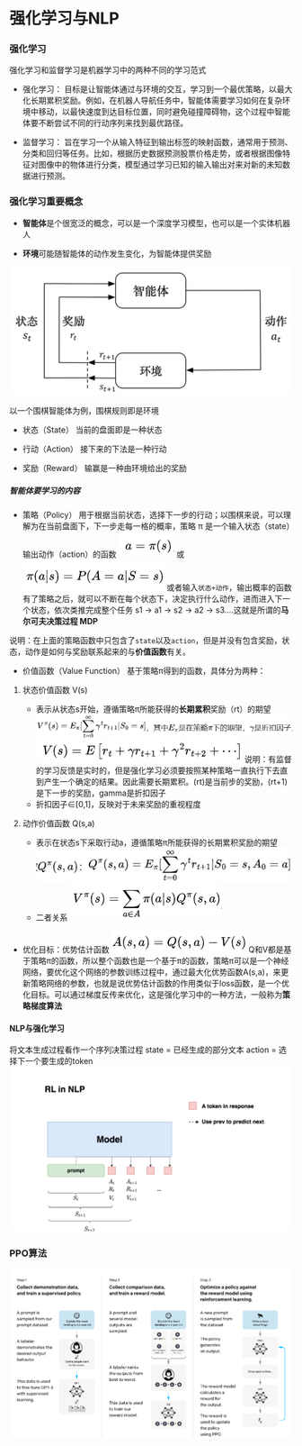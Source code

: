 # 强化学习与NLP


### 强化学习

强化学习和监督学习是机器学习中的两种不同的学习范式

- 强化学习：
  目标是让智能体通过与环境的交互，学习到一个最优策略，以最大化长期累积奖励。例如，在机器人导航任务中，智能体需要学习如何在复杂环境中移动，以最快速度到达目标位置，同时避免碰撞障碍物，这个过程中智能体要不断尝试不同的行动序列来找到最优路径。

- 监督学习：
  旨在学习一个从输入特征到输出标签的映射函数，通常用于预测、分类和回归等任务。比如，根据历史数据预测股票价格走势，或者根据图像特征对图像中的物体进行分类，模型通过学习已知的输入输出对来对新的未知数据进行预测。
 
 
 ### 强化学习重要概念
- **智能体**是个很宽泛的概念，可以是一个深度学习模型，也可以是一个实体机器人

- **环境**可能随智能体的动作发生变化，为智能体提供奖励

![](./image/agent_env.png)

以一个围棋智能体为例，围棋规则即是环境
- 状态（State）
当前的盘面即是一种状态

- 行动（Action）
接下来的下法是一种行动

- 奖励（Reward）
输赢是一种由环境给出的奖励

##### 智能体要学习的内容
- 策略（Policy）
用于根据当前状态，选择下一步的行动；以围棋来说，可以理解为在当前盘面下，下一步走每一格的概率，策略 π 是一个输入状态（state）输出动作（action）的函数
![](./image/policy_method_1.png) 或 ![](./image/policy_method_2.png)
或者输入`状态+动作`，输出概率的函数有了策略之后，就可以不断在每个状态下，决定执行什么动作，进而进入下一个状态，依次类推完成整个任务
s1 -> a1 -> s2 -> a2 -> s3....这就是所谓的**马尔可夫决策过程 MDP**

说明：在上面的策略函数中只包含了`state`以及`action`，但是并没有包含奖励，状态，动作是如何与奖励联系起来的与**价值函数**有关。

- 价值函数（Value Function）
基于策略π得到的函数，具体分为两种：
1. 状态价值函数   V(s)
    - 表示从状态s开始，遵循策略π所能获得的**长期累积**奖励（rt）的期望
![](./image/value_method_1.png)
![](./image/value_method_2.png)
说明：有监督的学习反馈是实时的，但是强化学习必须要按照某种策略一直执行下去直到产生一个确定的结果。因此需要长期累积。(rt)是当前步的奖励，(rt+1)是下一步的奖励，gamma是折扣因子
    - 折扣因子∈[0,1]，反映对于未来奖励的重视程度

2. 动作价值函数   Q(s,a)
    - 表示在状态s下采取行动a，遵循策略π所能获得的长期累积奖励的期望
![](./image/value_method_3.png)
     - 二者关系
![](./image/value_method_4.png)

- 优化目标：优势估计函数
![](./image/advantage_estimate_function.png)
Q和V都是基于策略π的函数，所以整个函数也是一个基于π的函数，策略π可以是一个神经网络，要优化这个网络的参数训练过程中，通过最大化优势函数A(s,a)，来更新策略网络的参数，也就是说优势估计函数的作用类似于loss函数，是一个优化目标。可以通过梯度反传来优化，这是强化学习中的一种方法，一般称为**策略梯度算法**


#### NLP与强化学习
将文本生成过程看作一个序列决策过程
state = 已经生成的部分文本
action = 选择下一个要生成的token
![](./image/nlp_rl.png)


### PPO算法
![](./image/PPO.png)